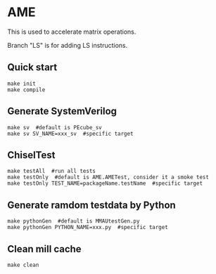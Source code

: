 # AME

This is used to accelerate matrix operations.

Branch "LS" is for adding LS instructions.

## Quick start

```
make init
make compile
```

## Generate SystemVerilog

```
make sv  #default is PEcube_sv
make sv SV_NAME=xxx_sv  #specific target
```

## ChiselTest

```
make testAll  #run all tests
make testOnly  #default is AME.AMETest, consider it a smoke test
make testOnly TEST_NAME=packageName.testName  #specific target
```

## Generate ramdom testdata by Python

```
make pythonGen  #default is MMAUtestGen.py
make pythonGen PYTHON_NAME=xxx.py  #specific target
```

## Clean mill cache

```
make clean
```
